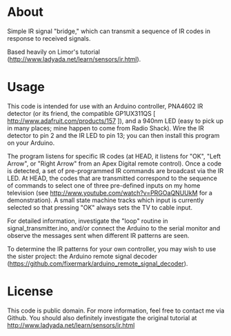 # About

Simple IR signal "bridge," which can transmit a sequence of IR codes in
response to received signals.

Based heavily on Limor's tutorial
(http://www.ladyada.net/learn/sensors/ir.html).

# Usage

This code is intended for use with an Arduino controller, PNA4602 IR detector
(or its friend, the compatible GP1UX311QS
[ http://www.adafruit.com/products/157 ]), and a 940nm LED (easy to pick up in
many places; mine happen to come from Radio Shack). Wire the IR detector
to pin 2 and the IR LED to pin 13; you can then install this program on
your Arduino.

The program listens for specific IR codes (at HEAD, it listens for "OK",
"Left Arrow", or "Right Arrow" from an Apex Digital remote control). Once a
code is detected, a set of pre-programmed IR commands are broadcast via the
IR LED. At HEAD, the codes that are transmitted correspond to the sequence
of commands to select one of three pre-defined inputs on my home television
(see http://www.youtube.com/watch?v=PRGOaQNUUkM for a demonstration). A small
state machine tracks which input is currently selected so that pressing "OK"
always sets the TV to cable input.

For detailed information, investigate the "loop" routine in
signal_transmitter.ino, and/or connect the Arduino to the serial monitor and
observe the messages sent when different IR patterns are seen.

To determine the IR patterns for your own controller, you may wish to use
the sister project: the Arduino remote signal decoder
(https://github.com/fixermark/arduino_remote_signal_decoder).

# License

This code is public domain. For more information, feel free to contact me via
Github. You should also definitely investigate the original tutorial at
http://www.ladyada.net/learn/sensors/ir.html